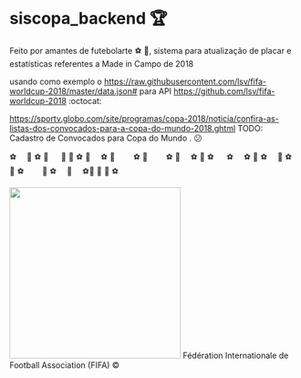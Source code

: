 # siscopa_backend :trophy:
Feito por amantes de futebolarte :soccer: :green_heart:, sistema para atualização de placar e estatísticas referentes a Made in Campo de 2018

usando como exemplo o https://raw.githubusercontent.com/lsv/fifa-worldcup-2018/master/data.json# para API 
https://github.com/lsv/fifa-worldcup-2018 :octocat:

https://sportv.globo.com/site/programas/copa-2018/noticia/confira-as-listas-dos-convocados-para-a-copa-do-mundo-2018.ghtml TODO: Cadastro de Convocados para Copa do Mundo . :confused: 


 ⚽　  🍺
   ⚽ 🍺
　   🍺
   🍺  ⚽
 🍺　  ⚽
🍺　　  ⚽
🍺　　  ⚽
 🍺　  ⚽
   🍺 ⚽
　   ⚽
　⚽  🍺
 ⚽　  🍺
⚽　　  🍺
⚽　　  🍺
 ⚽　  🍺
　⚽🍺
     🍺
  🍺  ⚽


<img src="https://logodownload.org/wp-content/uploads/2017/10/copa-do-mundo-russia-2018-logo.png" width="300" height="300">
Fédération Internationale de Football Association (FIFA) ©
